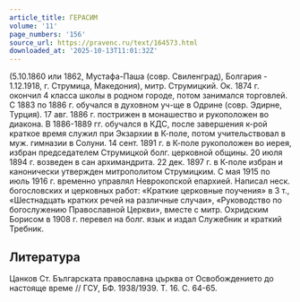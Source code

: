 ```yaml
---
article_title: ГЕРАСИМ
volume: '11'
page_numbers: '156'
source_url: https://pravenc.ru/text/164573.html
downloaded_at: '2025-10-13T11:01:32Z'
---
```


(5.10.1860 или 1862, Мустафа-Паша (совр. Свиленград), Болгария - 1.12.1918, г. Струмица, Македония), митр. Струмицкий. Ок. 1874 г. окончил 4 класса школы в родном городе, потом занимался торговлей. С 1883 по 1886 г. обучался в духовном уч-ще в Одрине (совр. Эдирне, Турция). 17 авг. 1886 г. пострижен в монашество и рукоположен во диакона. В 1886-1889 гг. обучался в КДС, после завершения к-рой краткое время служил при Экзархии в К-поле, потом учительствовал в муж. гимназии в Солуни. 14 сент. 1891 г. в К-поле рукоположен во иерея, избран председателем Струмицкой болг. церковной общины. 20 июля 1894 г. возведен в сан архимандрита. 22 дек. 1897 г. в К-поле избран и канонически утвержден митрополитом Струмицким. С мая 1915 по июль 1916 г. временно управлял Неврокопской епархией. Написал неск. богословских и церковных работ: «Краткие церковные поучения» в 3 т., «Шестнадцать кратких речей на различные случаи», «Руководство по богослужению Православной Церкви», вместе с митр. Охридским Борисом в 1908 г. перевел на болг. язык и издал Служебник и краткий Требник.

## Литература

Цанков Ст. Българската православна църква от Освобождението до настояще време // ГСУ, БФ. 1938/1939. Т. 16. С. 64-65.
